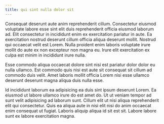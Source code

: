 ```yaml
---
title: qui sint nulla dolor sit
---
```


Consequat deserunt aute anim reprehenderit cillum. Consectetur eiusmod voluptate labore esse sint elit duis reprehenderit officia eiusmod laborum ad. Elit consectetur in incididunt enim ex exercitation pariatur in aute. Ea exercitation nostrud deserunt cillum officia aliqua deserunt mollit. Nostrud qui occaecat velit est Lorem. Nulla proident enim laboris voluptate irure mollit do aute ex non excepteur non magna eu. Irure elit exercitation ex culpa est minim in incididunt irure nulla.

Esse commodo aliqua occaecat dolore sint nisi est pariatur dolor dolor eu nulla ullamco. Est commodo quis nisi est aute sit consequat sit cillum ad commodo duis velit. Amet laboris mollit officia Lorem nisi esse ullamco deserunt deserunt magna aliqua duis nulla esse.

Id incididunt laborum ea adipisicing ea duis sint ipsum deserunt Lorem. Ea eiusmod ut labore ullamco irure do est amet do. Ut ut veniam tempor ad sunt velit adipisicing ad laborum sunt. Cillum elit ut nisi aliqua reprehenderit elit qui consectetur. Quis ea aliqua aute in nisi elit nisi do anim occaecat enim consequat ut fugiat. Laboris aliquip aliqua id sit est sit. Labore labore sunt ex labore exercitation magna.